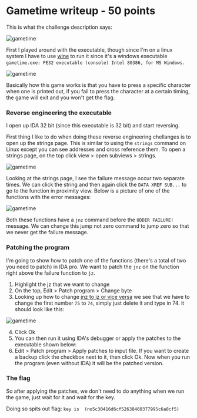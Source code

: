# Gametime writeup - 50 points

This is what the challenge description says:

![gametime](https://user-images.githubusercontent.com/41026969/51548489-6569a380-1e36-11e9-85a1-b46d35d94fe3.png)

First I played around with the executable, though since I'm on a linux system I have to use [wine](https://www.winehq.org/) to run it since it's a windows executable ```gametime.exe: PE32 executable (console) Intel 80386, for MS Windows```.

![gametime](https://user-images.githubusercontent.com/41026969/51547995-59c9ad00-1e35-11e9-8f06-083972a1d4a8.png)

Basically how this game works is that you have to press a specific character when one is printed out, if you fail to press the character at a certain timing, the game will exit and you won't get the flag. 

### Reverse engineering the executable 

I open up IDA 32 bit (since this executable is 32 bit) and start reversing.

First thing I like to do when doing these reverse engineering chellanges is to open up the strings page. This is similar to using the ```strings``` command on Linux except you can see addresses and cross reference them. To open a strings page, on the top click view > open subviews > strings.

![gametime](https://user-images.githubusercontent.com/41026969/51716876-9e5b7100-200c-11e9-87ec-fc1ca89ef7c9.PNG)

Looking at the strings page, I see the failure message occur two separate times. We can click the string and then again click the ```DATA XREF SUB...``` to go to the function in proximity view. Below is a picture of one of the functions with the error messages:

![gametime](https://user-images.githubusercontent.com/41026969/51717048-4a9d5780-200d-11e9-9a0b-52886c9f7c3b.PNG)

Both these functions have a ```jnz``` command before the ```UDDER FAILURE!``` message. We can change this jump not zero command to jump zero so that we never get the failure message.

### Patching the program
I'm going to show how to patch one of the functions (there's a total of two you need to patch) in IDA pro. We want to patch the ```jnz``` on the function right above the failure function to ```jz```.

1) Highlight the jz that we want to change
2) On the top, Edit > Patch program > Change byte
3) Looking up how to change [jnz to jz or vice versa](https://stackoverflow.com/questions/12039220/how-does-one-change-an-instruction-with-a-hex-editor) we see that we have to change the first number ```75``` to ```74```, simply just delete it and type in 74. it should look like this:

![gametime](https://user-images.githubusercontent.com/41026969/51728018-99161a80-203c-11e9-8260-643a7903dc68.PNG)

4) Click Ok
5) You can then run it using IDA's debugger or apply the patches to the executable shown below:
6) Edit > Patch program > Apply patches to input file. If you want to create a backup click the checkbox next to it, then click Ok. Now when you run the program (even without IDA) it will be the patched version.

### The flag
So after applying the patches, we don't need to do anything when we run the game, just wait for it and wait for the key.

Doing so spits out flag: ```key is  (no5c30416d6cf52638460377995c6a8cf5)```

